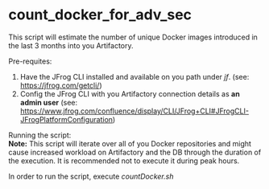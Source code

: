 # count_docker_for_adv_sec

This script will estimate the number of unique Docker images introduced in the last 3 months into you Artifactory.

Pre-requites:
1) Have the JFrog CLI installed and available on you path under <i>jf</i>. (see: https://jfrog.com/getcli/)
2) Config the JFrog CLI with you Artifactory connection details as **an admin user** (see: https://www.jfrog.com/confluence/display/CLI/JFrog+CLI#JFrogCLI-JFrogPlatformConfiguration)


Running the script:
<br>
**Note:** This script will iterate over all of you Docker repositories and might cause increased workload on Artifactory and the DB through the duration of the execution.
It is recommended not to execute it during peak hours.

In order to run the script, execute <i>countDocker.sh<i>


